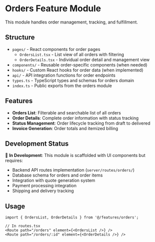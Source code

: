 # Orders Feature Module

This module handles order management, tracking, and fulfillment.

## Structure

- `pages/` - React components for order pages
  - `OrdersList.tsx` - List view of all orders with filtering
  - `OrderDetails.tsx` - Individual order detail and management view
- `components/` - Reusable order-specific components (when needed)
- `hooks/` - Custom React hooks for order data (when implemented)
- `api/` - API integration functions for order endpoints
- `types.ts` - TypeScript types and schemas for orders domain
- `index.ts` - Public exports from the orders module

## Features

- **Orders List**: Filterable and searchable list of all orders
- **Order Details**: Complete order information with status tracking
- **Status Management**: Order lifecycle tracking from draft to delivered
- **Invoice Generation**: Order totals and itemized billing

## Development Status

🚧 **In Development**: This module is scaffolded with UI components but requires:
- Backend API routes implementation (`server/routes/orders/`)
- Database schema for orders and order items
- Integration with quote generation system
- Payment processing integration
- Shipping and delivery tracking

## Usage

```tsx
import { OrdersList, OrderDetails } from '@/features/orders';

// In routes.tsx
<Route path="/orders" element={<OrdersList />} />
<Route path="/orders/:id" element={<OrderDetails />} />
```